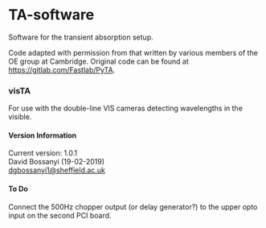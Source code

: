# TA-software
Software for the transient absorption setup.

Code adapted with permission from that written by various members of the OE group at Cambridge.
Original code can be found at https://gitlab.com/Fastlab/PyTA.

### visTA
For use with the double-line VIS cameras detecting wavelengths in the visible.

#### Version Information
Current version: 1.0.1  
David Bossanyi (19-02-2019)  
<dgbossanyi1@sheffield.ac.uk>

#### To Do
Connect the 500Hz chopper output (or delay generator?) to the upper opto input on the second PCI board.
